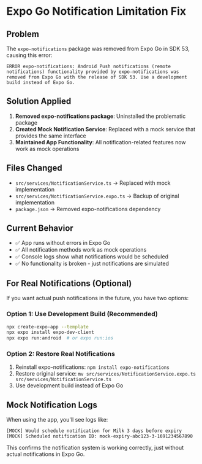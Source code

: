 # Expo Go Notification Limitation Fix

## Problem
The `expo-notifications` package was removed from Expo Go in SDK 53, causing this error:
```
ERROR expo-notifications: Android Push notifications (remote notifications) functionality provided by expo-notifications was removed from Expo Go with the release of SDK 53. Use a development build instead of Expo Go.
```

## Solution Applied
1. **Removed expo-notifications package**: Uninstalled the problematic package
2. **Created Mock Notification Service**: Replaced with a mock service that provides the same interface
3. **Maintained App Functionality**: All notification-related features now work as mock operations

## Files Changed
- `src/services/NotificationService.ts` → Replaced with mock implementation
- `src/services/NotificationService.expo.ts` → Backup of original implementation
- `package.json` → Removed expo-notifications dependency

## Current Behavior
- ✅ App runs without errors in Expo Go
- ✅ All notification methods work as mock operations
- ✅ Console logs show what notifications would be scheduled
- ✅ No functionality is broken - just notifications are simulated

## For Real Notifications (Optional)
If you want actual push notifications in the future, you have two options:

### Option 1: Use Development Build (Recommended)
```bash
npx create-expo-app --template
npx expo install expo-dev-client
npx expo run:android  # or expo run:ios
```

### Option 2: Restore Real Notifications
1. Reinstall expo-notifications: `npm install expo-notifications`
2. Restore original service: `mv src/services/NotificationService.expo.ts src/services/NotificationService.ts`
3. Use development build instead of Expo Go

## Mock Notification Logs
When using the app, you'll see logs like:
```
[MOCK] Would schedule notification for Milk 3 days before expiry
[MOCK] Scheduled notification ID: mock-expiry-abc123-3-1691234567890
```

This confirms the notification system is working correctly, just without actual notifications in Expo Go.
